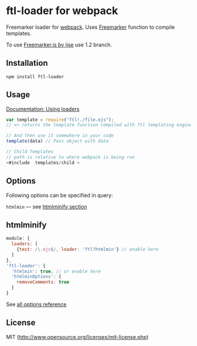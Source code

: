 # ftl-loader for webpack

Freemarker loader for [webpack](http://webpack.github.io/). Uses [Freemarker](http://freemarker.org) function to compile templates.

To use [Freemarker.js by ijse](https://github.com/ijse/freemarker.js) use 1.2 branch.

## Installation

`npm install ftl-loader`

## Usage

[Documentation: Using loaders](http://webpack.github.io/docs/using-loaders.html)

``` javascript
var template = require("ftl!./file.ejs");
// => returns the template function compiled with ftl templating engine.

// And then use it somewhere in your code
template(data) // Pass object with data

// Child Templates
// path is relative to where webpack is being run
<#include  templates/child >
```

## Options

Following options can be specified in query:

`htmlmin` — see [htmlminify section](#htmlminify)

## htmlminify

```javascript
module: {
  loaders: [
    {test: /\.ejs$/, loader: 'ftl?htmlmin'} // enable here
  ]
},
'ftl-loader': {
  'htmlmin': true, // or enable here  
  'htmlminOptions': {
    removeComments: true
  }
}
```

See [all options reference](https://github.com/kangax/html-minifier#options-quick-reference)

## License

MIT (http://www.opensource.org/licenses/mit-license.php)



